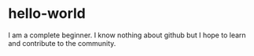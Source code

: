 # hello-world
I am a complete beginner. I know nothing about github but I hope to learn and contribute to the community.

